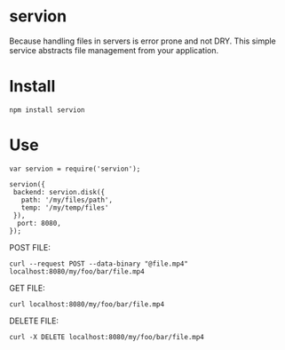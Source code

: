 # servion

Because handling files in servers is error prone and not DRY. This simple service abstracts file management from
your application.


# Install

```npm install servion```


# Use

```
var servion = require('servion');

servion({
 backend: servion.disk({
   path: '/my/files/path',
   temp: '/my/temp/files'
 }),
  port: 8080,
});
```

POST FILE:
```
curl --request POST --data-binary "@file.mp4" localhost:8080/my/foo/bar/file.mp4
```

GET FILE:
```
curl localhost:8080/my/foo/bar/file.mp4
```

DELETE FILE:
```
curl -X DELETE localhost:8080/my/foo/bar/file.mp4
```
